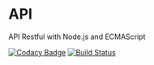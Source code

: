 # API
API Restful with Node.js and ECMAScript

[![Codacy Badge](https://api.codacy.com/project/badge/Grade/847777075ddd451e8bc98db15c987f4b)](https://www.codacy.com/manual/lucasluizss/Olenna.API?utm_source=github.com&amp;utm_medium=referral&amp;utm_content=lucasluizss/Olenna.API&amp;utm_campaign=Badge_Grade)
[![Build Status](https://dev.azure.com/lucasluizssdev/Olenna.API/_apis/build/status/lucasluizss.Olenna.API?branchName=master)](https://dev.azure.com/lucasluizssdev/Olenna.API/_build/latest?definitionId=4&branchName=master)
